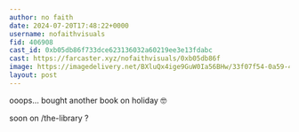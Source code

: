 ```yaml
---
author: no faith
date: 2024-07-20T17:48:22+0000
username: nofaithvisuals
fid: 406908
cast_id: 0xb05db86f733dce623136032a60219ee3e13fdabc
cast: https://farcaster.xyz/nofaithvisuals/0xb05db86f
image: https://imagedelivery.net/BXluQx4ige9GuW0Ia56BHw/33f07f54-0a59-4a0b-f953-5f191104e000/original
layout: post
---
```


ooops… bought another book on holiday 🤓

soon on /the-library ?

<img src='https://imagedelivery.net/BXluQx4ige9GuW0Ia56BHw/33f07f54-0a59-4a0b-f953-5f191104e000/original' alt='' referrerpolicy='no-referrer'/>
